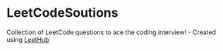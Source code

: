 # LeetCodeSoutions
Collection of LeetCode questions to ace the coding interview! - Created using [LeetHub](https://github.com/QasimWani/LeetHub)
